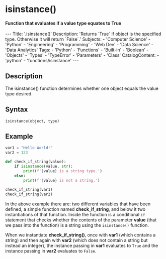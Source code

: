 <div align="left">
  <h1>isinstance()</h1>
  <strong>Function that evaluates if a value type equates to True</strong><br>
</div>
<br>
---
Title: '.isinstance()'
Description: 'Returns `True` if object is the specified type. Otherwise it will return `False`.'
Subjects:
  - 'Computer Science'
  - 'Python'
  - 'Engineering'
  - 'Programming'
  - 'Web Dev'
  - 'Data Science'
  - 'Data Analytics'
Tags:
  - 'Python'
  - 'Functions'
  - 'Built-in'
  - 'Boolean'
  - 'Objects'
  - 'Types'
  - 'TypeError'
  - 'Parameters'
  - 'Class'
CatalogContent:
  - 'python'
  - 'functions/isinstance'
---

## Description
The isinstance() function determines whether one object equals the value type desired.

## Syntax
```pseudo
isinstance(object, type)
```

## Example
```py
var1 = "Hello World!"
var2 = 123

def check_if_string(value):
    if isinstance(value, str):
        print(f'{value} is a string type.')
    else:
        print(f'{value} is not a string.')
    
check_if_string(var1)
check_if_string(var2)
```

In the above example there are: two different variables that have been defined, a simple function named **check_if_string**, and below it two instantiations of that function. Inside the function is a conditional `if` statement that checks whether the contents of the parameter **value** (that we pass into the function) is a string using the `isinstance()` function.

When we instantiate **check_if_string()**, once with **var1** (which contains a string) and then again with **var2** (which does not contain a string but instead an integer), the instance passing in **var1** evaluates to `True` and the instance passing in **var2** evaluates to `False`.
